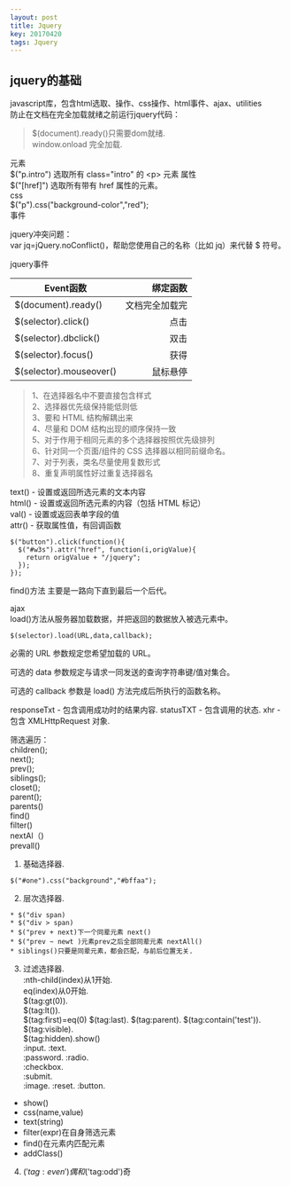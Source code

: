 ```yaml
---
layout: post
title: Jquery
key: 20170420
tags: Jquery
---
```

## jquery的基础
javascript库，包含html选取、操作、css操作、html事件、ajax、utilities  
防止在文档在完全加载就绪之前运行jquery代码：
> $(document).ready()只需要dom就绪.  
> window.onload 完全加载.  

元素  
$("p.intro") 选取所有 class="intro" 的 \<p> 元素 
属性   
$("[href]") 选取所有带有 href 属性的元素。  
css  
$("p").css("background-color","red");   
事件  

jquery冲突问题：  
var jq=jQuery.noConflict()，帮助您使用自己的名称（比如 jq）来代替 $ 符号。     

jquery事件  
   
| Event函数        | 绑定函数  |   
| --------   | -----:  |   
|$(document).ready()| 文档完全加载完 |  
|$(selector).click()|点击| 
|$(selector).dbclick()|双击 |   
|$(selector).focus()| 获得 |  
|$(selector).mouseover()|鼠标悬停 |

> 1、在选择器名中不要直接包含样式   
> 2、选择器优先级保持能低则低   
> 3、要和 HTML 结构解耦出来    
> 4、尽量和 DOM 结构出现的顺序保持一致  
> 5、对于作用于相同元素的多个选择器按照优先级排列   
> 6、针对同一个页面/组件的 CSS 选择器以相同前缀命名。  
> 7、对于列表，类名尽量使用复数形式   
> 8、重复声明属性好过重复选择器名     

text() - 设置或返回所选元素的文本内容  
html() - 设置或返回所选元素的内容（包括 HTML 标记）  
val() - 设置或返回表单字段的值   
attr() - 获取属性值，有回调函数  
  
```  
$("button").click(function(){
  $("#w3s").attr("href", function(i,origValue){
    return origValue + "/jquery";
  });
});
```
find()方法 主要是一路向下直到最后一个后代。  

ajax  
load()方法从服务器加载数据，并把返回的数据放入被选元素中。
  
```
$(selector).load(URL,data,callback);  
```    
必需的 URL 参数规定您希望加载的 URL。

可选的 data 参数规定与请求一同发送的查询字符串键/值对集合。

可选的 callback 参数是 load() 方法完成后所执行的函数名称。  


responseTxt - 包含调用成功时的结果内容. 
statusTXT - 包含调用的状态. 
xhr - 包含 XMLHttpRequest 对象. 

筛选遍历：  
children();  
next();  
prev();    
siblings();    
closet();   
parent();   
parents()    
find()   
filter()   
nextAl（)   
prevall()
 

1. 基础选择器.  

```
$("#one").css("background","#bffaa");  
``` 
  
2. 层次选择器. 

```
* $("div span)
* $("div > span)
* $("prev + next)下一个同辈元素 next()
* $("prev ~ newt )元素prev之后全部同辈元素 nextAll()
* siblings()只要是同辈元素，都会匹配，与前后位置无关. 
```   

3. 过滤选择器.   
:nth-child(index)从1开始.  
eq(index)从0开始.  
$(tag:gt(0)).    
$(tag:lt()).  
$(tag:first)=eq(0)
$(tag:last). 
$(tag:parent). 
$(tag:contain('test')). 
$(tag:visible).  
$(tag:hidden).show()  
:input. 
:text.  
:password. 
:radio.  
:checkbox.  
:submit.  
:image. 
:reset. 
:button. 

* show()
* css(name,value)
* text(string)
* filter(expr)在自身筛选元素
* find()在元素内匹配元素
* addClass()

4. $('tag:even')偶和$('tag:odd')奇
